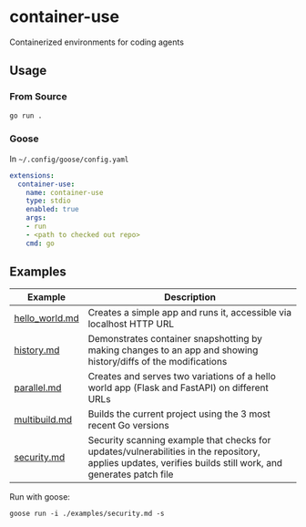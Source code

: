 # container-use

Containerized environments for coding agents

## Usage

### From Source

```sh
go run .
```

### Goose

In `~/.config/goose/config.yaml`

```yaml
extensions:
  container-use:
    name: container-use
    type: stdio
    enabled: true
    args:
    - run
    - <path to checked out repo>
    cmd: go
```

## Examples

| Example | Description |
|---------|-------------|
| [hello_world.md](examples/hello_world.md) | Creates a simple app and runs it, accessible via localhost HTTP URL |
| [history.md](examples/history.md) | Demonstrates container snapshotting by making changes to an app and showing history/diffs of the modifications |
| [parallel.md](examples/parallel.md) | Creates and serves two variations of a hello world app (Flask and FastAPI) on different URLs |
| [multibuild.md](examples/multibuild.md) | Builds the current project using the 3 most recent Go versions |
| [security.md](examples/security.md) | Security scanning example that checks for updates/vulnerabilities in the repository, applies updates, verifies builds still work, and generates patch file |

Run with goose:

```console
goose run -i ./examples/security.md -s
```
